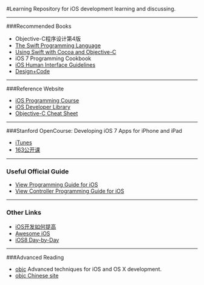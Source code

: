 #Learning
Repository for iOS development learning and discussing.

---
###Recommended Books
- Objective-C程序设计第4版
- [The Swift Programming Language](https://developer.apple.com/library/prerelease/ios/documentation/Swift/Conceptual/Swift_Programming_Language/)
- [Using Swift with Cocoa and Objective-C](https://developer.apple.com/library/prerelease/ios/documentation/Swift/Conceptual/BuildingCocoaApps/)
- iOS 7 Programming Cookbook
- [iOS Human Interface Guidelines](https://developer.apple.com/library/prerelease/ios/documentation/Swift/Conceptual/BuildingCocoaApps/)
- [Design+Code](https://designcode.io/)

---
###Reference Website
- [iOS Programming Course](http://www.appcoda.com/ios-programming-course)
- [iOS Developer Library](https://developer.apple.com/library/prerelease/ios/navigation/)
- [Objective-C Cheat Sheet](http://cdn1.raywenderlich.com/downloads/RW-Objective-C-Cheatsheet-v-1-5.pdf)

---
###Stanford OpenCourse: Developing iOS 7 Apps for iPhone and iPad
- [iTunes](https://itunes.apple.com/us/course/developing-ios-7-apps-for/id733644550)
- [163公开课](http://v.163.com/special/opencourse/ios7.html)

---
### Useful Official Guide
- [View Programming Guide for iOS](https://developer.apple.com/library/ios/documentation/windowsviews/conceptual/viewpg_iphoneos/Introduction/Introduction.html)
- [View Controller Programming Guide for iOS](https://developer.apple.com/library/ios/featuredarticles/viewcontrollerpgforiphoneos/Introduction/Introduction.html)

---
### Other Links
- [iOS开发如何提高](http://blog.devtang.com/blog/2014/07/27/ios-levelup-tips/)
- [Awesome iOS](https://github.com/vsouza/awesome-ios)
- [iOS8 Day-by-Day](http://www.shinobicontrols.com/iOS8DayByDay)

---
###Advanced Reading
- [objc](http://www.objc.io/) Advanced techniques for iOS and OS X development.
- [objc Chinese site](http://www.objccn.io/)
